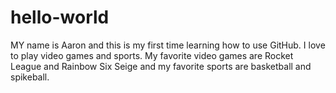 # hello-world

MY name is Aaron and this is my first time learning how to use GitHub. I love to play video games and sports. My favorite video games are Rocket League and Rainbow Six Seige and my favorite sports are basketball and spikeball. 
